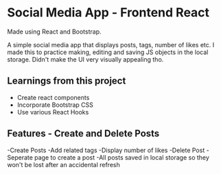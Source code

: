 # Social Media App - Frontend React

Made using React and Bootstrap.

A simple social media app that displays posts, tags, number of likes etc. I made this to practice making, editing and saving JS objects in the local storage. Didn't make the UI very visually appealing tho.

## Learnings from this project

- Create react components
- Incorporate Bootstrap CSS
- Use various React Hooks

## Features - Create and Delete Posts
-Create Posts
-Add related tags
-Display number of likes
-Delete Post
-Seperate page to create a post
-All posts saved in local storage so they won't be lost after an accidental refresh
